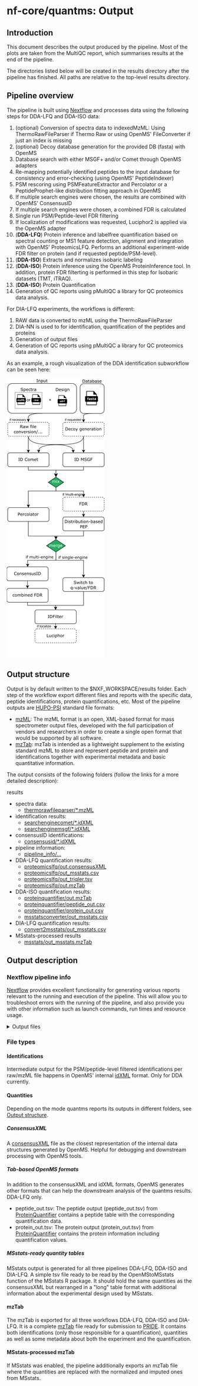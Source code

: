 # nf-core/quantms: Output

## Introduction

This document describes the output produced by the pipeline. Most of the plots are taken from the MultiQC report, which summarises results at the end of the pipeline.

The directories listed below will be created in the results directory after the pipeline has finished. All paths are relative to the top-level results directory.

## Pipeline overview

The pipeline is built using [Nextflow](https://www.nextflow.io/) and processes data using the following steps for DDA-LFQ and DDA-ISO data:

1. (optional) Conversion of spectra data to indexedMzML: Using ThermoRawFileParser if Thermo Raw or using OpenMS' FileConverter if just an index is missing
2. (optional) Decoy database generation for the provided DB (fasta) with OpenMS
3. Database search with either MSGF+ and/or Comet through OpenMS adapters
4. Re-mapping potentially identified peptides to the input database for consistency and error-checking (using OpenMS' PeptideIndexer)
5. PSM rescoring using PSMFeatureExtractor and Percolator or a PeptideProphet-like distribution fitting approach in OpenMS
6. If multiple search engines were chosen, the results are combined with OpenMS' ConsensusID
7. If multiple search engines were chosen, a combined FDR is calculated
8. Single run PSM/Peptide-level FDR filtering
9. If localization of modifications was requested, Luciphor2 is applied via the OpenMS adapter
10. (**DDA-LFQ**) Protein inference and labelfree quantification based on spectral counting or MS1 feature detection, alignment and integration with OpenMS' ProteomicsLFQ. Performs an additional experiment-wide FDR filter on protein (and if requested peptide/PSM-level).
11. (**DDA-ISO**) Extracts and normalizes isobaric labeling
12. (**DDA-ISO**) Protein inference using the OpenMS ProteinInference tool. In addition, protein FDR filterting is performed in this step for Isobaric datasets (TMT, iTRAQ).
13. (**DDA-ISO**) Protein Quantification
14. Generation of QC reports using pMultiQC a library for QC proteomics data analysis.

For DIA-LFQ experiments, the workflows is different:

1. RAW data is converted to mzML using the ThermoRawFileParser
2. DIA-NN is used to for identification, quantification of the peptides and proteins
3. Generation of output files
4. Generation of QC reports using pMultiQC a library for QC proteomics data analysis.

As an example, a rough visualization of the DDA identification subworkflow can be seen here:

![quantms LFQ workflow](./images/id-dda-pipeline.png)

## Output structure

Output is by default written to the $NXF_WORKSPACE/results folder. Each step of the workflow export different files and reports with the specific data, peptide identifications, protein quantifications, etc. Most of the pipeline outputs are [HUPO-PSI](https://www.psidev.info/) standard file formats:

- [mzML](https://www.psidev.info/mzML): The mzML format is an open, XML-based format for mass spectrometer output files, developed with the full participation of vendors and researchers in order to create a single open format that would be supported by all software.
- [mzTab](https://www.psidev.info/mztab>): mzTab is intended as a lightweight supplement to the existing standard mzML to store and represent peptide and protein and identifications together with experimental metadata and basic quantitative information.

The output consists of the following folders (follow the links for a more detailed description):

results

- spectra data:
    - [thermorawfileparser/*.mzML](#spectra)
- identification results:
    - [searchenginecomet/*.idXML](#identifications)
    - [searchenginemsgf/*.idXML](#identifications)
- consensusID identifications:
    - [consensusid/*.idXML](#identifications)
- pipeline information:
    - [pipeline_info/...](#nextflow-pipeline-info)
- DDA-LFQ quantification results:
    - [proteomicslfq/out.consensusXML](#consenusxml)
    - [proteomicslfq/out_msstats.csv](#msstats-ready-quantity-table)
    - [proteomicslfq/out_triqler.tsv](#triqler)
    - [proteomicslfq/out.mzTab](#mztab)
- DDA-ISO quantification results:
    - [proteinquantifier/out.mzTab](#mztab)
    - [proteinquantifier/peptide_out.csv](#tab-based-openms-formats)
    - [proteinquantifier/protein_out.csv](#tab-based-openms-formats)
    - [msstatsconverter/out_msstats.csv](#msstats-ready-quantity-table)
- DIA-LFQ quantification results:
    - [convert2msstats/out_msstats.csv](#msstats-ready-quantity-table)
- MSstats-processed results
    - [msstats/out_msstats.mzTab](#msstats-processed-mztab)

## Output description

### Nextflow pipeline info

[Nextflow](https://www.nextflow.io/docs/latest/tracing.html) provides excellent functionality for generating various reports relevant to the running and execution of the pipeline. This will allow you to troubleshoot errors with the running of the pipeline, and also provide you with other information such as launch commands, run times and resource usage.

<details markdown="1">
<summary>Output files</summary>

-`pipeline_info/`
    - Reports generated by Nextflow: `execution_report.html`, `execution_timeline.html`, `execution_trace.txt` and `pipeline_dag.dot`/`pipeline_dag.svg`.
    - Reports generated by the pipeline: `pipeline_report.html`, `pipeline_report.txt` and `software_versions.yml`. The `pipeline_report*` files will only be present if the `--email` / `--email_on_fail` parameter's are used when running the pipeline.
    - Reformatted samplesheet files used as input to the pipeline: `samplesheet.valid.csv`.

</details>

### File types

#### Identifications

Intermediate output for the PSM/peptide-level filtered identifications per raw/mzML file happens in OpenMS'
internal [idXML](https://github.com/OpenMS/OpenMS/blob/develop/share/OpenMS/SCHEMAS/IdXML_1_5.xsd) format. Only for DDA currently.

#### Quantities

Depending on the mode quantms reports its outputs in different folders, see [Output structure](#output-structure).

##### ConsensusXML

A [consensusXML](https://github.com/OpenMS/OpenMS/blob/develop/share/OpenMS/SCHEMAS/ConsensusXML_1_7.xsd) file as the closest representation of the internal data
structures generated by OpenMS. Helpful for debugging and downstream processing with OpenMS tools.

##### Tab-based OpenMS formats

In addition to the consensusXML and idXML formats, OpenMS generates other formats that can help the downstream analysis of the quantms results. DDA-LFQ only.

- peptide_out.tsv: The peptide output (peptide_out.tsv) from [ProteinQuantifier](https://abibuilder.informatik.uni-tuebingen.de/archive/openms/Documentation/nightly/html/TOPP_ProteinQuantifier.html) contains a peptide table with the corresponding quantification data.
- protein_out.tsv: The protein output (protein_out.tsv) from [ProteinQuantifier](https://abibuilder.informatik.uni-tuebingen.de/archive/openms/Documentation/nightly/html/TOPP_ProteinQuantifier.html) contains the protein information including quantification values.

##### MSstats-ready quantity tables

MSstats output is generated for all three pipelines DDA-LFQ, DDA-ISO and DIA-LFQ. A simple tsv file ready to be read by the
OpenMStoMSstats function of the MSstats R package. It should hold the same quantities as the consensusXML but rearranged in a "long" table format with additional 
information about the experimental design used by MSstats.

#### mzTab

The mzTab is exported for all three workflows DDA-LFQ, DDA-ISO and DIA-LFQ. It is a complete [mzTab](https://github.com/HUPO-PSI/mzTab) file
ready for submission to [PRIDE](https://www.ebi.ac.uk/pride/). It contains both identifications (only those responsible for a quantification),
quantities as well as some metadata about both the experiment and the quantification.

#### MSstats-processed mzTab

If MSstats was enabled, the pipeline additionally exports an mzTab file where the quantities are replaced with the normalized and imputed ones from
MSstats.
